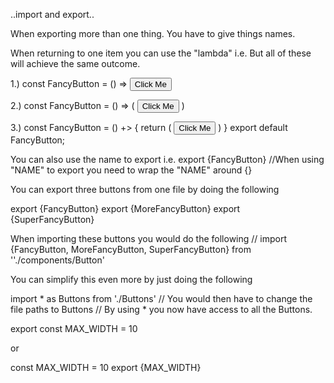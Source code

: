..import and export..

When exporting more than one thing. You have to give things names.

When returning to one item you can use the "lambda"
i.e. But all of these will achieve the same outcome.

1.)  const FancyButton = () => <button> Click Me </button>

2.)  const FancyButton = () => (
    <button> Click Me </button>
    )

3.)  const FancyButton = () +> {
    return (
      <button> Click Me </button>
      )
  }
export default FancyButton;

You can also use the name to export i.e. export {FancyButton}
//When using "NAME" to export you need to wrap the "NAME" around {}

You can export three buttons from one file by doing the following

export {FancyButton}
export {MoreFancyButton}
export {SuperFancyButton}

When importing these buttons you would do the following
// import {FancyButton, MoreFancyButton, SuperFancyButton} from ''./components/Button'

You can simplify this even more by just doing the following

import * as Buttons from './Buttons'
// You would then have to change the file paths to Buttons
// By using * you now have access to all the Buttons.

export const MAX_WIDTH = 10

or

const MAX_WIDTH = 10
export {MAX_WIDTH}
